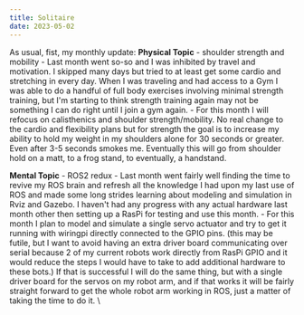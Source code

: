 ```yaml
---
title: Solitaire
date: 2023-05-02
---
```


As usual, fist, my monthly update:
**Physical Topic** - shoulder strength and mobility
    - Last month went so-so and I was inhibited by travel and motivation. I skipped many days but tried to at least get some cardio and stretching in every day. When I was traveling and had access to a Gym I was able to do a handful of full body exercises involving minimal strength training, but I'm starting to think strength training again may not be something I can do right until I join a gym again.
    - For this month I will refocus on calisthenics and shoulder strength/mobility. No real change to the cardio and flexibility plans but for strength the goal is to increase my ability to hold my weight in my shoulders alone for 30 seconds or greater. Even after 3-5 seconds smokes me. Eventually this will go from shoulder hold on a matt, to a frog stand, to eventually, a handstand. 

**Mental Topic** - ROS2 redux
    - Last month went fairly well finding the time to revive my ROS brain and refresh all the knowledge I had upon my last use of ROS and made some long strides learning about modeling and simulation in Rviz and Gazebo. I haven't had any progress with any actual hardware last month other then setting up a RasPi for testing and use this month. 
    - For this month I plan to model and simulate a single servo actuator and try to get it running with wiringpi directly connected to the GPIO pins. (this may be futile, but I want to avoid having an extra driver board communicating over serial because 2 of my current robots work directly from RasPi GPIO and it would reduce the steps I would have to take to add additional hardware to these bots.) If that is successful I will do the same thing, but with a single driver board for the servos on my robot arm, and if that works it will be fairly straight forward to get the whole robot arm working in ROS, just a matter of taking the time to do it. \

